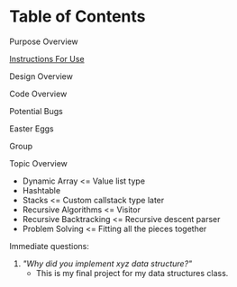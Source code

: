 # Table of Contents

Purpose Overview

[Instructions For Use](language_guide.md)

Design Overview

Code Overview

Potential Bugs

Easter Eggs

Group

Topic Overview
* Dynamic Array <= Value list type
* Hashtable 
* Stacks <= Custom callstack type later
* Recursive Algorithms <= Visitor
* Recursive Backtracking <= Recursive descent parser
* Problem Solving <= Fitting all the pieces together

Immediate questions:
1. *"Why did you implement xyz data structure?"*
    * This is my final project for my data structures class. 